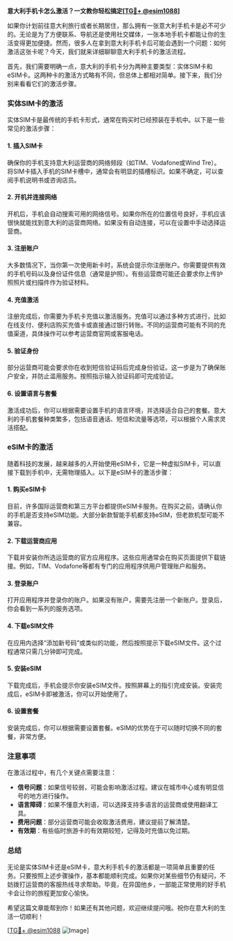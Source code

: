 **意大利手机卡怎么激活？一文教你轻松搞定[[TG💪+ @esim1088](https://t.me/s/esim1088)]**

如果你计划前往意大利旅行或者长期居住，那么拥有一张意大利手机卡是必不可少的。无论是为了方便联系、导航还是使用社交媒体，一张本地手机卡都能让你的生活变得更加便捷。然而，很多人在拿到意大利手机卡后可能会遇到一个问题：如何激活这张卡呢？今天，我们就来详细聊聊意大利手机卡的激活流程。

首先，我们需要明确一点，意大利的手机卡分为两种主要类型：实体SIM卡和eSIM卡。这两种卡的激活方式略有不同，但总体上都相对简单。接下来，我们分别来看看它们的激活步骤。

### 实体SIM卡的激活

实体SIM卡是最传统的手机卡形式，通常在购买时已经预装在手机中。以下是一些常见的激活步骤：

#### 1. 插入SIM卡
确保你的手机支持意大利运营商的网络频段（如TIM、Vodafone或Wind Tre）。将SIM卡插入手机的SIM卡槽中，通常会有明显的插槽标识。如果不确定，可以查阅手机说明书或咨询店员。

#### 2. 开机并连接网络
开机后，手机会自动搜索可用的网络信号。如果你所在的位置信号良好，手机应该很快就能找到意大利的运营商网络。如果没有自动连接，可以在设置中手动选择运营商。

#### 3. 注册账户
大多数情况下，当你第一次使用新卡时，系统会提示你注册账户。你需要提供有效的手机号码以及身份证件信息（通常是护照）。有些运营商可能还会要求你上传护照照片或扫描件作为验证材料。

#### 4. 充值激活
注册完成后，你需要为手机卡充值以激活服务。充值可以通过多种方式进行，比如在线支付、便利店购买充值卡或直接通过银行转账。不同的运营商可能有不同的充值渠道，具体操作可以参考运营商官网或客服电话。

#### 5. 验证身份
部分运营商可能会要求你在收到短信验证码后完成身份验证。这一步是为了确保账户安全，并防止滥用服务。按照指示输入验证码即可完成验证。

#### 6. 设置语言与套餐
激活成功后，你可以根据需要设置手机的语言环境，并选择适合自己的套餐。意大利的手机套餐种类繁多，包括语音通话、短信和流量等选项，可以根据个人需求灵活搭配。

### eSIM卡的激活

随着科技的发展，越来越多的人开始使用eSIM卡，它是一种虚拟SIM卡，可以直接下载到手机中，无需物理插入。以下是eSIM卡的激活步骤：

#### 1. 购买eSIM卡
目前，许多国际运营商和第三方平台都提供eSIM卡服务。在购买之前，请确认你的手机是否支持eSIM功能。大部分新款智能手机都支持eSIM，但老款机型可能不兼容。

#### 2. 下载运营商应用
下载并安装你所选运营商的官方应用程序。这些应用通常会在购买页面提供下载链接。例如，TIM、Vodafone等都有专门的应用程序供用户管理账户和服务。

#### 3. 登录账户
打开应用程序并登录你的账户。如果没有账户，需要先注册一个新账户。登录后，你会看到一系列的服务选项。

#### 4. 下载eSIM文件
在应用内选择“添加新号码”或类似的功能，然后按照提示下载eSIM文件。这个过程通常只需几分钟即可完成。

#### 5. 安装eSIM
下载完成后，手机会提示你安装eSIM文件。按照屏幕上的指引完成安装。安装完成后，eSIM卡即被激活，你可以开始使用了。

#### 6. 设置套餐
安装完成后，你可以根据需要设置套餐。eSIM的优势在于可以随时切换不同的套餐，非常方便。

### 注意事项

在激活过程中，有几个关键点需要注意：

- **信号问题**：如果信号较弱，可能会影响激活过程。建议在城市中心或有明显信号的地方进行操作。
- **语言障碍**：如果不懂意大利语，可以选择支持多语言的运营商或使用翻译工具。
- **费用问题**：部分运营商可能会收取激活费用，建议提前了解清楚。
- **有效期**：有些临时旅游卡的有效期较短，记得及时充值以免过期。

### 总结

无论是实体SIM卡还是eSIM卡，意大利手机卡的激活都是一项简单且重要的任务。只要按照上述步骤操作，基本都能顺利完成。如果你对某些细节仍有疑问，不妨拨打运营商的客服热线寻求帮助。毕竟，在异国他乡，一部能正常使用的好手机卡会让你的旅程更加安心愉快。

希望这篇文章能帮到你！如果还有其他问题，欢迎继续提问哦。祝你在意大利的生活一切顺利！

[[TG💪+ @esim1088](https://t.me/s/esim1088) ![Image](https://i.postimg.cc/4NQfJmqS/Snipaste-2025-05-13-00-14-12.png)]